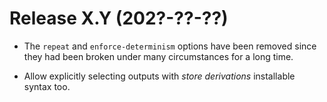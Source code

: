 # Release X.Y (202?-??-??)

* The `repeat` and `enforce-determinism` options have been removed
  since they had been broken under many circumstances for a long time.

* Allow explicitly selecting outputs with *store derivations* installable syntax too.